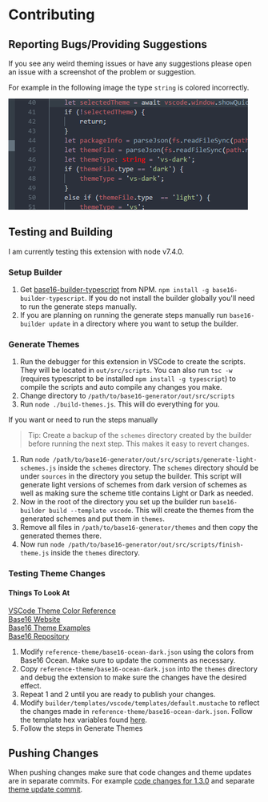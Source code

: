 # Contributing

## Reporting Bugs/Providing Suggestions

If you see any weird theming issues or have any suggestions please open an issue with a screenshot of the problem or suggestion.

For example in the following image the type `string` is colored incorrectly.

![](images/reporting_issues.png)

## Testing and Building

I am currently testing this extension with node v7.4.0.

### Setup Builder

1. Get [base16-builder-typescript](https://github.com/golf1052/base16-builder-typescript) from NPM. `npm install -g base16-builder-typescript`. If you do not install the builder globally you'll need to run the generate steps manually.
2. If you are planning on running the generate steps manually run `base16-builder update` in a directory where you want to setup the builder.

### Generate Themes

1. Run the debugger for this extension in VSCode to create the scripts. They will be located in `out/src/scripts`. You can also run `tsc -w` (requires typescript to be installed `npm install -g typescript`) to compile the scripts and auto compile any changes you make.
2. Change directory to `/path/to/base16-generator/out/src/scripts`
2. Run `node ./build-themes.js`. This will do everything for you.

If you want or need to run the steps manually

> Tip: Create a backup of the `schemes` directory created by the builder before running the next step. This makes it easy to revert changes. 

1. Run `node /path/to/base16-generator/out/src/scripts/generate-light-schemes.js` inside the `schemes` directory. The `schemes` directory should be under `sources` in the directory you setup the builder. This script will generate light versions of schemes from dark version of schemes as well as making sure the scheme title contains Light or Dark as needed.
3. Now in the root of the directory you set up the builder run `base16-builder build --template vscode`. This will create the themes from the generated schemes and put them in `themes`.
4. Remove all files in `/path/to/base16-generator/themes` and then copy the generated themes there.
5. Now run `node /path/to/base16-generator/out/src/scripts/finish-theme.js` inside the `themes` directory.

### Testing Theme Changes

#### Things To Look At

[VSCode Theme Color Reference](https://code.visualstudio.com/docs/getstarted/theme-color-reference)  
[Base16 Website](http://chriskempson.com/projects/base16/)  
[Base16 Theme Examples](https://chriskempson.github.io/base16/)  
[Base16 Repository](https://chriskempson.github.io/base16/)  

1. Modify `reference-theme/base16-ocean-dark.json` using the colors from Base16 Ocean. Make sure to update the comments as necessary.
2. Copy `reference-theme/base16-ocean-dark.json` into the `themes` directory and debug the extension to make sure the changes have the desired effect.
3. Repeat 1 and 2 until you are ready to publish your changes.
4. Modify `builder/templates/vscode/templates/default.mustache` to reflect the changes made in `reference-theme/base16-ocean-dark.json`. Follow the template hex variables found [here](https://github.com/chriskempson/base16/blob/master/builder.md#template-variables).
5. Follow the steps in Generate Themes

## Pushing Changes

When pushing changes make sure that code changes and theme updates are in separate commits. For example [code changes for 1.3.0](https://github.com/golf1052/base16-generator/commit/4eab7a3b13ad951adf1984f1827a7f58480cd208) and separate [theme update commit](https://github.com/golf1052/base16-generator/commit/a331be7eb4b45bc980ebdf7058c59c09b393b12a).
